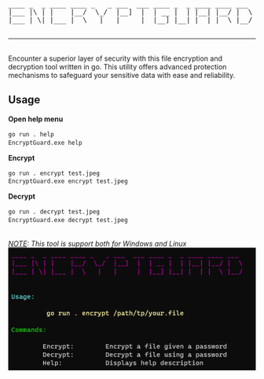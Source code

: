 <pre align="center">
____ _  _ ____ ____ _   _ ___  ___ ____ _  _ ____ ____ ___  
|___ |\ | |    |__/  \_/  |__]  |  | __ |  | |__| |__/ |  \ 
|___ | \| |___ |  \   |   |     |  |__] |__| |  | |  \ |__/ 
                                                            
</pre>


<hr><br>
Encounter a superior layer of security with this file encryption and decryption tool written in go. This utility offers advanced protection mechanisms to safeguard your sensitive data with ease and reliability.

## Usage 

<b>Open help menu</b>

```bash
go run . help
EncryptGuard.exe help
```

<b>Encrypt</b>

```bash
go run . encrypt test.jpeg
EncryptGuard.exe encrypt test.jpeg
```

<b>Decrypt</b>

```bash
go run . decrypt test.jpeg
EncryptGuard.exe decrypt test.jpeg
```

<br>
<i><u>NOTE</u>: This tool is support both for Windows and Linux</i>

<br>
<img src="./assets/menu.png">